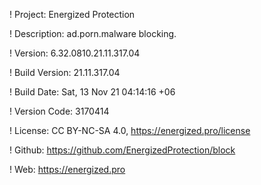 ! Project: Energized Protection

! Description: ad.porn.malware blocking.

! Version: 6.32.0810.21.11.317.04

! Build Version: 21.11.317.04

! Build Date: Sat, 13 Nov 21 04:14:16 +06

! Version Code: 3170414

! License: CC BY-NC-SA 4.0, https://energized.pro/license

! Github: https://github.com/EnergizedProtection/block

! Web: https://energized.pro
